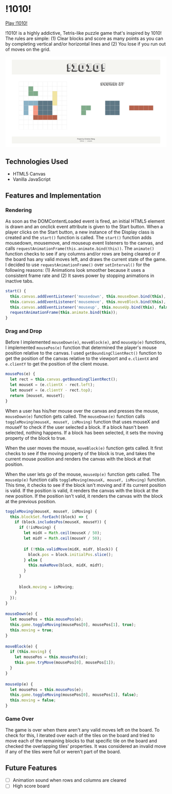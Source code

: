 # !1010!

[Play !1010!](http://christinetwang.me/not1010/)

!1010! is a highly addictive, Tetris-like puzzle game that's inspired by 1010! The rules are simple: (1) Clear blocks and score as many points as you can by completing vertical and/or horizontal lines and (2) You lose if you run out of moves on the grid.

![!1010!](https://github.com/christinewang319/not1010/blob/master/assets/not1010.png)

## Technologies Used

* HTML5 Canvas
* Vanilla JavaScript

## Features and Implementation

### Rendering

As soon as the DOMContentLoaded event is fired, an initial HTML5 <canvas> element is drawn and an onclick event attribute is given to the Start button. When a player clicks on the Start button, a new instance of the Display class is created and the `start()` function is called.  The `start()` function adds mousedown, mousemove, and mouseup event listeners to the canvas, and calls `requestAnimationFrame(this.animate.bind(this))`. The `animate()` function checks to see if any columns and/or rows are being cleared or if the board has any valid moves left, and draws the current state of the game. I decided to use `requestAnimationFrame()` over `setInterval()` for the following reasons: (1) Animations look smoother because it uses a consistent frame rate and (2) It saves power by stopping animations in inactive tabs.

```javascript
start() {
  this.canvas.addEventListener('mousedown', this.mouseDown.bind(this), false);
  this.canvas.addEventListener('mousemove', this.moveBlock.bind(this), false);
  this.canvas.addEventListener('mouseup', this.mouseUp.bind(this), false);
  requestAnimationFrame(this.animate.bind(this));
}
```

### Drag and Drop

Before I implemented `mouseDown(e)`, `moveBlock(e)`, and `mouseUp(e)` functions, I implemented `mousePos(e)` function that determined the player's mouse position relative to the canvas.  I used `getBoundingClientRect()` function to get the position of the canvas relative to the viewport and `e.clientX` and `e.clientY` to get the position of the client mouse.

```javascript
mousePos(e) {
  let rect = this.canvas.getBoundingClientRect();
  let mouseX = (e.clientX - rect.left);
  let mouseY = (e.clientY - rect.top);
  return [mouseX, mouseY];
}
```

When a user has his/her mouse over the canvas and presses the mouse, `mouseDown(e)` function gets called. The `mouseDown(e)` function calls `toggleMoving(mouseX, mouseY, isMoving)` function that uses mouseX and mouseY to check if the user selected a block. If a block hasn't been selected, nothing happens.  If a block has been selected, it sets the moving property of the block to true.

When the user moves the mouse, `moveBlock(e)` function gets called. It first checks to see if the moving property of the block is true, and takes the current mouse position and renders the canvas with the block at that position.

When the user lets go of the mouse, `mouseUp(e)` function gets called. The `mouseUp(e)` function calls `toggleMoving(mouseX, mouseY, isMoving)` function.  This time, it checks to see if the block isn't moving and if its current position is valid. If the position is valid, it renders the canvas with the block at the new position.  If the position isn't valid, it renders the canvas with the block at the previous position.

```javascript
toggleMoving(mouseX, mouseY, isMoving) {
  this.blockSet.forEach((block) => {
    if (block.includesPos(mouseX, mouseY)) {
      if (!isMoving) {
        let midX = Math.ceil(mouseX / 50);
        let midY = Math.ceil(mouseY / 50);

        if (!this.validMove(midX, midY, block)) {
          block.pos = block.initialPos.slice();
        } else {
          this.makeMove(block, midX, midY);
        }
      }

      block.moving = isMoving;
    }
  });
}

mouseDown(e) {
  let mousePos = this.mousePos(e);
  this.game.toggleMoving(mousePos[0], mousePos[1], true);
  this.moving = true;
}

moveBlock(e) {
  if (this.moving) {
    let mousePos = this.mousePos(e);
    this.game.tryMove(mousePos[0], mousePos[1]);
  }
}

mouseUp(e) {
  let mousePos = this.mousePos(e);
  this.game.toggleMoving(mousePos[0], mousePos[1], false);
  this.moving = false;
}
```

### Game Over

The game is over when there aren't any valid moves left on the board. To check for this, I iterated over each of the tiles on the board and tried to move each of the remaining blocks to that specific tile on the board and checked the overlapping tiles' properties. It was considered an invalid move if any of the tiles were full or weren't part of the board.

## Future Features
- [ ] Animation sound when rows and columns are cleared
- [ ] High score board
